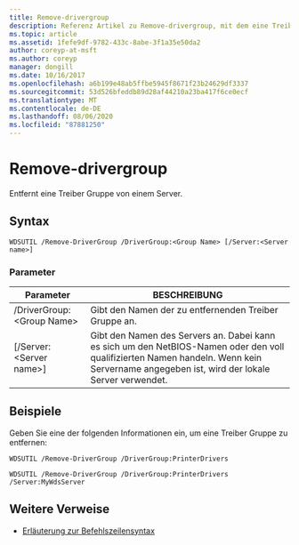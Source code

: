```yaml
---
title: Remove-drivergroup
description: Referenz Artikel zu Remove-drivergroup, mit dem eine Treiber Gruppe von einem Server entfernt wird.
ms.topic: article
ms.assetid: 1fefe9df-9782-433c-8abe-3f1a35e50da2
author: coreyp-at-msft
ms.author: coreyp
manager: dongill
ms.date: 10/16/2017
ms.openlocfilehash: a6b199e48ab5ffbe5945f8671f23b24629df3337
ms.sourcegitcommit: 53d526bfeddb89d28af44210a23ba417f6ce0ecf
ms.translationtype: MT
ms.contentlocale: de-DE
ms.lasthandoff: 08/06/2020
ms.locfileid: "87881250"
---
```

# <a name="remove-drivergroup"></a>Remove-drivergroup

Entfernt eine Treiber Gruppe von einem Server.

## <a name="syntax"></a>Syntax

```
WDSUTIL /Remove-DriverGroup /DriverGroup:<Group Name> [/Server:<Server name>]
```

### <a name="parameters"></a>Parameter

|Parameter|BESCHREIBUNG|
|---------|-----------|
|/DriverGroup:\<Group Name>|Gibt den Namen der zu entfernenden Treiber Gruppe an.|
|[/Server:\<Server name>]|Gibt den Namen des Servers an. Dabei kann es sich um den NetBIOS-Namen oder den voll qualifizierten Namen handeln. Wenn kein Servername angegeben ist, wird der lokale Server verwendet.|

## <a name="examples"></a>Beispiele

Geben Sie eine der folgenden Informationen ein, um eine Treiber Gruppe zu entfernen:
```
WDSUTIL /Remove-DriverGroup /DriverGroup:PrinterDrivers
```
```
WDSUTIL /Remove-DriverGroup /DriverGroup:PrinterDrivers /Server:MyWdsServer
```

## <a name="additional-references"></a>Weitere Verweise

- [Erläuterung zur Befehlszeilensyntax](command-line-syntax-key.md)